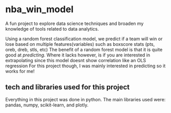 # nba_win_model

A fun project to explore data science techniques and broaden my knowledge of tools related to data analytics.

Using a random forest classification model, we predict if a team will win or lose based on multiple features(variables) such as boxscore stats (pts, oreb, dreb, stls, etc)
The benefit of a random forest model is that it is quite good at *predicting*. Where it lacks however, is if you are interested in extrapolating since this model doesnt show correlation like an OLS regression
For this project though, I was mainly interested in predicting so it works for me! 

## tech and libraries used for this project

Everything in this project was done in python.
The main libraries used were: pandas, numpy, scikit-learn, and plotly.



